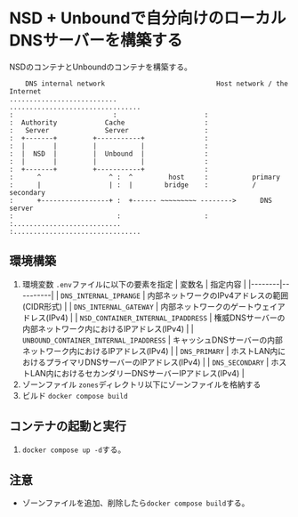 # NSD + Unboundで自分向けのローカルDNSサーバーを構築する

NSDのコンテナとUnboundのコンテナを構築する。

```plain
    DNS internal network                            Host network / the Internet
...........................                      .................................
:                         :                      :
:  Authority            Cache                    :
:   Server              Server                   :
:  +-------+         +-----------+               :
:  |       |         |           |               :
:  |  NSD  |         |  Unbound  |               :
:  |       |         |           |               :
:  +-------+         +-----------+               :
:      ^                 ^ :  ^         host     :           primary
:      |                 | :  |        bridge    :           / secondary
:      +-----------------+ :  +------ ~~~~~~~~~ -------->      DNS server
:                          :                     :
:...........................                     :................................
```


## 環境構築

1. 環境変数
  `.env`ファイルに以下の要素を指定
    | 変数名 | 指定内容 |
    |--------|----------|
    | `DNS_INTERNAL_IPRANGE` | 内部ネットワークのIPv4アドレスの範囲(CIDR形式) |
    | `DNS_INTERNAL_GATEWAY` | 内部ネットワークのゲートウェイアドレス(IPv4) |
    | `NSD_CONTAINER_INTERNAL_IPADDRESS` | 権威DNSサーバーの内部ネットワーク内におけるIPアドレス(IPv4) |
    | `UNBOUND_CONTAINER_INTERNAL_IPADDRESS` | キャッシュDNSサーバーの内部ネットワーク内におけるIPアドレス(IPv4) |
    | `DNS_PRIMARY` | ホストLAN内におけるプライマリDNSサーバーのIPアドレス(IPv4) |
    | `DNS_SECONDARY` | ホストLAN内におけるセカンダリーDNSサーバーIPアドレス(IPv4) |
1. ゾーンファイル
  `zones`ディレクトリ以下にゾーンファイルを格納する
1. ビルド
  `docker compose build`


## コンテナの起動と実行

1. `docker compose up -d`する。


## 注意

- ゾーンファイルを追加、削除したら`docker compose build`する。
